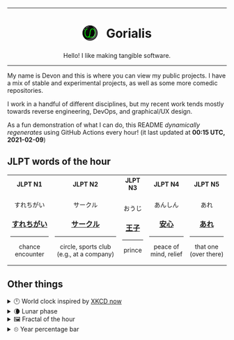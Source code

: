 ***

<h1 align="center">
<sub>
    <img src="readme/resources/avatar.png" height="36">
</sub>
&nbsp;
Gorialis
</h1>
<p align="center">
Hello! I like making tangible software.
</p>

***

My name is Devon and this is where you can view my public projects. I have a mix of stable and experimental projects, as well as some more comedic repositories.

I work in a handful of different disciplines, but my recent work tends mostly towards reverse engineering, DevOps, and graphical/UX design.

As a fun demonstration of what I can do, this README *dynamically regenerates* using GitHub Actions every hour! (it last updated at **00:15 UTC, 2021-02-09**)

<h2>JLPT words of the hour</h2>
<table>
    <tr>
        <th>JLPT N1</th>
        <th>JLPT N2</th>
        <th>JLPT N3</th>
        <th>JLPT N4</th>
        <th>JLPT N5</th>
    </tr>
    <tr>
        <td>
            <p align="center">すれちがい</p>
            <h3 align="center"><b><a href="https://jisho.org/search/%E3%81%99%E3%82%8C%E3%81%A1%E3%81%8C%E3%81%84">すれちがい</a></b></h3>
            <hr>
            <p align="center">chance encounter</p>
        </td>
        <td>
            <p align="center">サークル</p>
            <h3 align="center"><b><a href="https://jisho.org/search/%E3%82%B5%E3%83%BC%E3%82%AF%E3%83%AB">サークル</a></b></h3>
            <hr>
            <p align="center">circle,<wbr> sports club (e.g.,<wbr> at a company)</p>
        </td>
        <td>
            <p align="center">おうじ</p>
            <h3 align="center"><b><a href="https://jisho.org/search/%E7%8E%8B%E5%AD%90">王子</a></b></h3>
            <hr>
            <p align="center">prince</p>
        </td>
        <td>
            <p align="center">あんしん</p>
            <h3 align="center"><b><a href="https://jisho.org/search/%E5%AE%89%E5%BF%83">安心</a></b></h3>
            <hr>
            <p align="center">peace of mind,<wbr> relief</p>
        </td>
        <td>
            <p align="center">あれ</p>
            <h3 align="center"><b><a href="https://jisho.org/search/%E3%81%82%E3%82%8C">あれ</a></b></h3>
            <hr>
            <p align="center">that one (over there)</p>
        </td>
    </tr>
</table>

<h2>Other things</h2>
<details>
<summary>🕛  World clock inspired by <a href="https://xkcd.com/now">XKCD now</a></summary>

> <img src="generated/now.png" width="512">

</details>
<details>
<summary>🌘 Lunar phase</summary>

The moon is approximately 92.80% through its phase (Waning Crescent).

</details>
<details>
<summary>&#x1f5bc; Fractal of the hour</summary>

> <img src="generated/fractal.png" width="512">

</details>
<details>
<summary>&#x23f2; Year percentage bar</summary>
<pre><code>2021 [██▁▁▁▁▁▁▁▁▁▁▁▁▁▁▁▁▁▁] 10.69%</code></pre>
</details>
